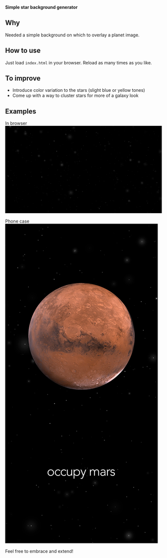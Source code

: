 **Simple star background generator**

## Why
Needed a simple background on which to overlay a planet image.

## How to use
Just load `index.html` in your browser. Reload as many times as you like.

## To improve
- Introduce color variation to the stars (slight blue or yellow tones)
- Come up with a way to cluster stars for more of a galaxy look

## Examples

In browser
![Example Output](https://github.com/levibe/stars/blob/master/examples/output.png)

Phone case
![In Use Example](https://github.com/levibe/stars/blob/master/examples/in-use.png)

Feel free to embrace and extend!
